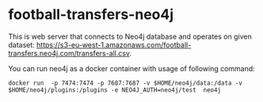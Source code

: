 # football-transfers-neo4j

This is web server that connects to Neo4j database and operates on given dataset: https://s3-eu-west-1.amazonaws.com/football-transfers.neo4j.com/transfers-all.csv.

You can run neo4j as a docker container with usage of following command:

```
docker run  -p 7474:7474 -p 7687:7687 -v $HOME/neo4j/data:/data -v $HOME/neo4j/plugins:/plugins -e NEO4J_AUTH=neo4j/test  neo4j
```
